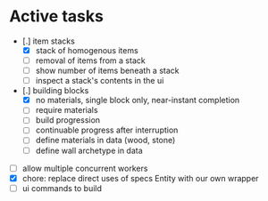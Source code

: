 # Active tasks

* [.] item stacks
	* [X] stack of homogenous items
	* [ ] removal of items from a stack
	* [ ] show number of items beneath a stack
	* [ ] inspect a stack's contents in the ui
* [.] building blocks
	* [X] no materials, single block only, near-instant completion
	* [ ] require materials
	* [ ] build progression
	* [ ] continuable progress after interruption
	* [ ] define materials in data (wood, stone)
	* [ ] define wall archetype in data
* [ ] allow multiple concurrent workers
* [X] chore: replace direct uses of specs Entity with our own wrapper
* [ ] ui commands to build

